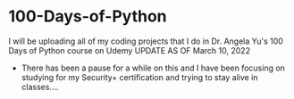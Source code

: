 # 100-Days-of-Python
I will be uploading all of my coding projects that I do in Dr. Angela Yu's 100 Days of Python course on Udemy
UPDATE AS OF March 10, 2022
- There has been a pause for a while on this and I have been focusing on studying for my Security+ certification and trying to stay alive in classes....
